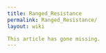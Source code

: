 ```yaml
---
title: Ranged_Resistance
permalink: Ranged_Resistance/
layout: wiki

This article has gone missing.
---
```

